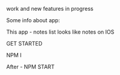 

work and new features in progress

Some info about app: 

This app - notes list looks like notes on IOS



GET STARTED

NPM I

After - NPM START
